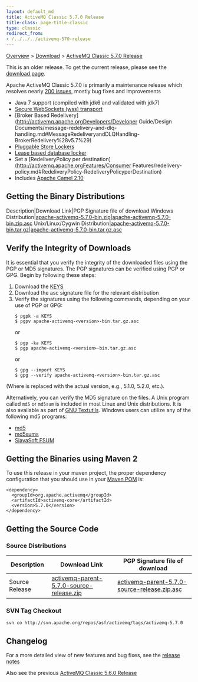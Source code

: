 ```yaml
---
layout: default_md
title: ActiveMQ Classic 5.7.0 Release 
title-class: page-title-classic
type: classic
redirect_from:
- /../../../activemq-570-release
---
```


[Overview](overview) > [Download](download) > [ActiveMQ Classic 5.7.0 Release](classic-05-07-00)

<div class="alert alert-warning">
  This is an older release. To get the current release, please see the <a href="{{site.baseurl}}/components/classic/download" class="alert-link">download page</a>.
</div>

Apache ActiveMQ Classic 5.7.0 is primarily a maintenance release which resolves nearly [200 issues](https://issues.apache.org/jira/secure/IssueNavigator.jspa?reset=true&jqlQuery=project+%3D+AMQ+AND+fixVersion+%3D+%225.7.0%22+AND+status+%3D+Resolved+ORDER+BY+priority+DESC&mode=hide), mostly bug fixes and improvements

*   Java 7 support (compiled with jdk6 and validated with jdk7)
*   [Secure WebSockets (wss) transport](http://activemq.apache.orgConnectivityConnectivity/Connectivity/websockets.md#WebSockets-SecureWebSockets)
*   [Broker Based Redelivery](http://activemq.apache.orgDevelopers/Developer Guide/Design Documents/message-redelivery-and-dlq-handling.md#MessageRedeliveryandDLQHandling-BrokerRedelivery%28v5.7%29)
*   [Pluggable Store Lockers](http://activemq.apache.orgFeatures/PersistenceFeatures/Persistence/Features/Persistence/pluggable-storage-lockers)
*   [Lease based database locker](http://activemq.apache.orgFeatures/PersistenceFeatures/Persistence/Features/Persistence/pluggable-storage-lockers.md#Pluggablestoragelockers-LeaseDatabaseLocker)
*   Set a [RedeliveryPolicy per destination](http://activemq.apache.orgFeatures/Consumer Features/redelivery-policy.md#RedeliveryPolicy-RedeliveryPolicyperDestination)
*   Includes [Apache Camel 2.10](http://camel.apache.org/camel-2100-release.html)

Getting the Binary Distributions
--------------------------------

Description|Download Link|PGP Signature file of download
Windows Distribution|[apache-activemq-5.7.0-bin.zip](http://archive.apache.org/dist/activemq/apache-activemq/5.7.0/apache-activemq-5.7.0-bin.zip)|[apache-activemq-5.7.0-bin.zip.asc](http://archive.apache.org/dist/activemq/apache-activemq/5.7.0/apache-activemq-5.7.0-bin.zip.asc)
Unix/Linux/Cygwin Distribution|[apache-activemq-5.7.0-bin.tar.gz](http://archive.apache.org/dist/activemq/apache-activemq/5.7.0/apache-activemq-5.7.0-bin.tar.gz)|[apache-activemq-5.7.0-bin.tar.gz.asc](http://archive.apache.org/dist/activemq/apache-activemq/5.7.0/apache-activemq-5.7.0-bin.tar.gz.asc)

Verify the Integrity of Downloads
---------------------------------

It is essential that you verify the integrity of the downloaded files using the PGP or MD5 signatures. The PGP signatures can be verified using PGP or GPG. Begin by following these steps:

1.  Download the [KEYS](http://www.apache.org/dist/activemq/KEYS)
2.  Download the asc signature file for the relevant distribution
3.  Verify the signatures using the following commands, depending on your use of PGP or GPG:
    ```
    $ pgpk -a KEYS
    $ pgpv apache-activemq-<version>-bin.tar.gz.asc
    ```
    or
    ```
    $ pgp -ka KEYS
    $ pgp apache-activemq-<version>-bin.tar.gz.asc
    ```
    or
    ```
    $ gpg --import KEYS
    $ gpg --verify apache-activemq-<version>-bin.tar.gz.asc
    ```

(Where <version> is replaced with the actual version, e.g., 5.1.0, 5.2.0, etc.).

Alternatively, you can verify the MD5 signature on the files. A Unix program called `md5` or `md5sum` is included in most Linux and Unix distributions. It is also available as part of [GNU Textutils](http://www.gnu.org/software/textutils/textutils.html). Windows users can utilize any of the following md5 programs:

*   [md5](http://www.fourmilab.ch/md5/)
*   [md5sums](http://www.pc-tools.net/win32/md5sums/)
*   [SlavaSoft FSUM](http://www.slavasoft.com/fsum/)

Getting the Binaries using Maven 2
----------------------------------

To use this release in your maven project, the proper dependency configuration that you should use in your [Maven POM](http://maven.apache.org/guides/introduction/introduction-to-the-pom.html) is:
```
<dependency>
  <groupId>org.apache.activemq</groupId>
  <artifactId>activemq-core</artifactId>
  <version>5.7.0</version>
</dependency>
```

Getting the Source Code
-----------------------

### Source Distributions

Description|Download Link|PGP Signature file of download
---|---|---
Source Release|[activemq-parent-5.7.0-source-release.zip](http://archive.apache.org/dist/activemq/apache-activemq/5.7.0/activemq-parent-5.7.0-source-release.zip)|[activemq-parent-5.7.0-source-release.zip.asc](http://archive.apache.org/dist/activemq/apache-activemq/5.7.0/activemq-parent-5.7.0-source-release.zip.asc)

### SVN Tag Checkout

```
svn co http://svn.apache.org/repos/asf/activemq/tags/activemq-5.7.0
```

Changelog
---------

For a more detailed view of new features and bug fixes, see the [release notes](https://issues.apache.org/jira/secure/ReleaseNote.jspa?projectId=12311210&version=12321258)

Also see the previous [ActiveMQ Classic 5.6.0 Release](classic-05-06-00)

